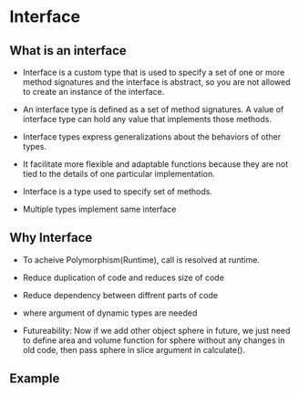 # Interface

## What is an interface

- Interface is a custom type that is used to specify a set of one or more method signatures and the interface is abstract, so you are not allowed to create an instance of the interface.

- An interface type is defined as a set of method signatures. A value of interface type can hold any value that implements those methods.

- Interface types express generalizations about the behaviors of other types.

- It facilitate more flexible and adaptable functions because they are not tied to the details of one particular implementation.

- Interface is a type used to specify set of methods.

- Multiple types implement same interface

## Why Interface

- To acheive Polymorphism(Runtime), call is resolved at runtime.

- Reduce duplication of code and reduces size of code

- Reduce dependency between diffrent parts of code

- where argument of dynamic types are needed

- Futureability: Now if we add other object sphere in future, we just need to define area and volume function for sphere without any changes in old code, then pass sphere in slice argument in calculate().

## Example

